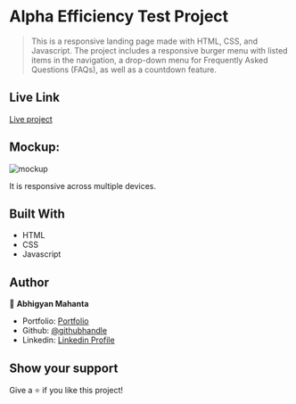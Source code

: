 # Alpha Efficiency Test Project

> This is a responsive landing page made with HTML, CSS, and Javascript. The project includes a responsive burger menu with listed items in the navigation, a drop-down menu for Frequently Asked Questions (FAQs), as well as a countdown feature.

## Live Link

[Live project](https://alpha-efficiency-test.netlify.app/)

## Mockup:

![mockup](https://github.com/Abhigyan001/alpha-efficiency-consultation-page/assets/29688358/8ac8bbed-de2e-4bce-b2b0-1ba5e1c3e74c)

It is responsive across multiple devices.

## Built With

- HTML
- CSS
- Javascript

## Author

👤 **Abhigyan Mahanta**

- Portfolio: [Portfolio](https://abhigyanmahanta.netlify.app)
- Github: [@githubhandle](https://github.com/Abhigyan001)
- Linkedin: [Linkedin Profile](https://www.linkedin.com/in/abhigyanmahanta/)

## Show your support

Give a ⭐️ if you like this project!


